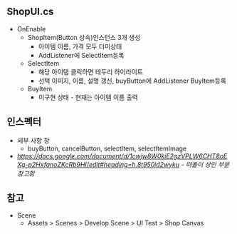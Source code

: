 ## ShopUI.cs
* OnEnable
	+ ShopItem(Button 상속)인스턴스 3개 생성
		+ 아이템 이름, 가격 모두 더미상태
		+ AddListener에 SelectItem등록
	+ SelectItem
		+ 해당 아이템 클릭하면 테두리 하이라이트
		+ 선택 이미지, 이름, 설명 갱신, buyButton에 AddListener BuyItem등록
	+ BuyItem
		+ 미구현 상태 - 현재는 아이템 이름 출력
## 인스펙터
* 세부 사항 창
	+ buyButton, cancelButton, selectItem, selectItemImage
* *https://docs.google.com/document/d/1cwjw8W0kiE2gzVPLW6CHT8oEXg-p2HxfanoZKcRb9HI/edit#heading=h.8t950ld2wyku - 떠돌이 상인 부분 참고함*
## 참고
* Scene
	+ Assets > Scenes > Develop Scene > UI Test > Shop Canvas